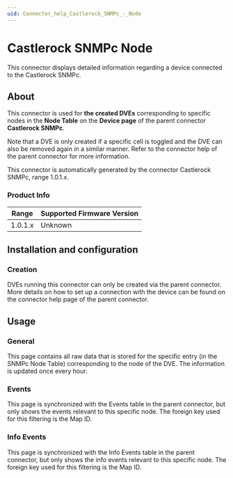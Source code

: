 ```yaml
---
uid: Connector_help_Castlerock_SNMPc_-_Node
---
```


# Castlerock SNMPc Node

This connector displays detailed information regarding a device connected to the Castlerock SNMPc.

## About

This connector is used for **the created DVEs** corresponding to specific nodes in the **Node Table** on the **Device page** of the parent connector **Castlerock SNMPc**.

Note that a DVE is only created if a specific cell is toggled and the DVE can also be removed again in a similar manner. Refer to the connector help of the parent connector for more information.

This connector is automatically generated by the connector Castlerock SNMPc, range 1.0.1.x.

### Product Info

| Range | Supported Firmware Version |
|------------------|-----------------------------|
| 1.0.1.x          | Unknown                     |

## Installation and configuration

### Creation

DVEs running this connector can only be created via the parent connector. More details on how to set up a connection with the device can be found on the connector help page of the parent connector.

## Usage

### General

This page contains all raw data that is stored for the specific entry (in the SNMPc Node Table) corresponding to the node of the DVE. The information is updated once every hour.

### Events

This page is synchronized with the Events table in the parent connector, but only shows the events relevant to this specific node. The foreign key used for this filtering is the Map ID.

### Info Events

This page is synchronized with the Info Events table in the parent connector, but only shows the info events relevant to this specific node. The foreign key used for this filtering is the Map ID.
